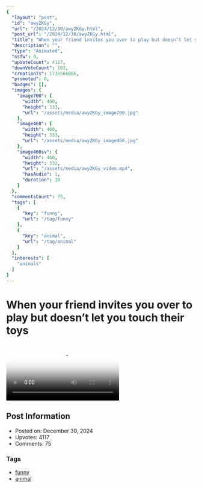 ```yaml
---
{
  "layout": "post",
  "id": "awyZKGy",
  "url": "/2024/12/30/awyZKGy.html",
  "post_url": "/2024/12/30/awyZKGy.html",
  "title": "When your friend invites you over to play but doesn’t let you touch their toys",
  "description": "",
  "type": "Animated",
  "nsfw": 0,
  "upVoteCount": 4117,
  "downVoteCount": 102,
  "creationTs": 1735566806,
  "promoted": 0,
  "badges": [],
  "images": {
    "image700": {
      "width": 460,
      "height": 333,
      "url": "/assets/media/awyZKGy_image700.jpg"
    },
    "image460": {
      "width": 460,
      "height": 333,
      "url": "/assets/media/awyZKGy_image460.jpg"
    },
    "image460sv": {
      "width": 460,
      "height": 332,
      "url": "/assets/media/awyZKGy_video.mp4",
      "hasAudio": 1,
      "duration": 30
    }
  },
  "commentsCount": 75,
  "tags": [
    {
      "key": "funny",
      "url": "/tag/funny"
    },
    {
      "key": "animal",
      "url": "/tag/animal"
    }
  ],
  "interests": [
    "animals"
  ]
}
---
```


# When your friend invites you over to play but doesn’t let you touch their toys

<video controls playsinline loop poster="/assets/media/awyZKGy_image460.jpg">
  <source src="/assets/media/awyZKGy_video.mp4" type="video/mp4">
  Your browser does not support the video tag.
</video>

## Post Information

- Posted on: December 30, 2024
- Upvotes: 4117
- Comments: 75

### Tags

- [funny](/tag/funny)
- [animal](/tag/animal)
